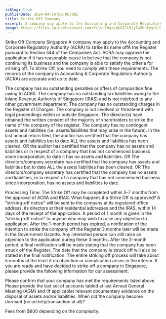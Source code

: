 ```yaml
---
isBlog: true
publishDate: 2024-04-14T00:00:00Z
title: Strike Off Company
excerpt: A company may apply to the Accounting and Corporate Regulatory Authority (ACRA) to strike its name offÂ the Register pursuant to Section 344 of the Companies Act.
image: https://files.oaiusercontent.com/file-Imgei4GG5Jt5iyTw5hnEyyHL?se=2024-04-23T17%3A46%3A05Z&sp=r&sv=2021-08-06&sr=b&rscc=max-age%3D31536000%2C%20immutable&rscd=attachment%3B%20filename%3D5f7188b7-dccd-4352-86ae-5d3b2828991c.webp&sig=BGKmUxa/OUgDdoLMZx9u2Yk0gNV1x0YOZQTe69zxWA0%3D
---
```


Strike Off Company Singapore
A company may apply to the Accounting and Corporate Regulatory Authority (ACRA) to strike its name offÂ the Register pursuant to Section 344 of the Companies Act.
ACRA may approve the application if it has reasonable cause to believe that the company is not continuing its business and the company is able to satisfy the criteria for striking off.
To Strike Off, you need to comply with these requirements:
The records of the company in Accounting & Corporate Regulatory Authority (ACRA) are accurate and up to date.

The company has no outstanding penalties or offers of composition fine owing to ACRA.
The company has no outstanding tax liabilities owing to the Inland Revenue Authority of Singapore (IRAS) and is not indebted to any other government department.
The company has no outstanding charges in the Register of Charges.
The company is not involved or threatened with legal proceedings within or outside Singapore.
The director(s) have obtained the written consent of the majority of shareholders to strike the name of the company of the register.
The company has no contingent assets and liabilities (i.e. assets/liabilities that may arise in the future).
In the last annual return filed, the auditor has certified that the company has assets and liabilities but to date ALL the assets and liabilities has been cleared, OR the auditor has certified that the company has no assets and liabilities or in respect of a company that has not commenced business since incorporation, to date it has no assets and liabilities. OR The directors/company secretary has certified that the company has assets and liabilities but to date ALL the assets liabilities has been cleared. OR The directors/company secretary has certified that the company has no assets and liabilities, or in respect of a company that has not commenced business since incorporation, has no assets and liabilities to date.

Processing Time: The Strike Off may be completed within 5-7 months from the approval of ACRA and IRAS.
What happens if a Strike Off is approved?
A “striking-off notice” will be sent to the company at its registered office address, its directors at their residential addresses and the IRAS, within 14 days of the receipt of the application.
A period of 1 month is given in the “striking-off notice” to anyone who may wish to raise any objection to application.
After the 1-month period has expired, a notification of the intention to strike the company off the Register 3 months later will be made in the Government Gazette. Any interested person can still raise an objection to the application during these 3 months.
After the 3-month period, a final notification will be made stating that the company has been struck off the Register. The date that the company is struck off will also be stated in the final notification.
The entire striking off process will take about 5 months at the least if no objection or complication arises in the interim.
If you are ready and have decided to strike off a company in Singapore, please provide the following information for our assessment:

Please confirm that your company has met the requirements listed above.
Please provide the last set of accounts tabled at last Annual General Meeting (AGM) and (if applicable) relevant documentary evidence on the disposal of assets and/or liabilities.
When did the company become dormant (no activity/transaction at all)?

Fees from $800 depending on the complexity.